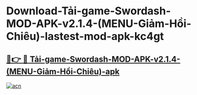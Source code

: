 # Download-Tải-game-Swordash-MOD-APK-v2.1.4-(MENU-Giảm-Hồi-Chiêu)-lastest-mod-apk-kc4gt

<h2><a href="https://apkcomod.com?title=Tải-game-Swordash-MOD-APK-v2.1.4-(MENU-Giảm-Hồi-Chiêu)">🔗👉 🔴 Tải-game-Swordash-MOD-APK-v2.1.4-(MENU-Giảm-Hồi-Chiêu)-apk </a></h2>

[![acn](https://github.com/user-attachments/assets/0f9c940e-d8b0-45ae-aac7-cd30a18b3e1c)](https://apkcomod.com?title=Tải-game-Swordash-MOD-APK-v2.1.4-(MENU-Giảm-Hồi-Chiêu))
